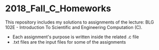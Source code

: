 # 2018_Fall_C_Homeworks
This repository includes my solutions to assignments of the lecture: BLG 102E - Introduction To Scientific and Engineering Computation (C).

- Each assignment's purpose is written inside the related .c file
- .txt files are the input files for some of the assignments

